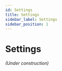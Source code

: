 ```yaml
---
id: Settings
title: Settings
sidebar_label: Settings
sidebar_position: 1
---
```


# Settings

*(Under construction)*
